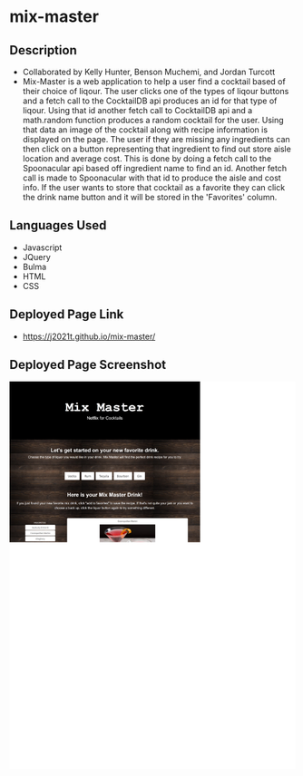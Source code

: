 # mix-master

## Description
- Collaborated by Kelly Hunter, Benson Muchemi, and Jordan Turcott
- Mix-Master is a web application to help a user find a cocktail based of their choice of liqour.  The user clicks one of the types of liqour buttons and a fetch call to the CocktailDB api produces an id for that type of liqour.  Using that id another fetch call to CocktailDB api and a math.random function produces a random cocktail for the user.  Using that data an image of the cocktail along with recipe information is displayed on the page.
The user if they are missing any ingredients can then click on a button representing that ingredient to find out store aisle location and average cost.  This is done by doing a fetch call to the Spoonacular api based off ingredient name to find an id.  Another fetch call is made to Spoonacular with that id to produce the aisle and cost info.
If the user wants to store that cocktail as a favorite they can click the drink name button and it will be stored in the 'Favorites' column.

## Languages Used
- Javascript
- JQuery
- Bulma
- HTML
- CSS

## Deployed Page Link
- https://j2021t.github.io/mix-master/

## Deployed Page Screenshot
![Alt-text](assets/images/deployed-page-screenshot.png "Mix Master Page Screenshot")
